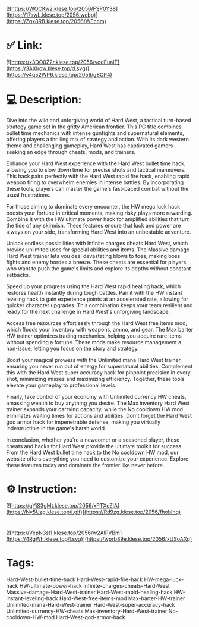 [![https://WOCKw2.klese.top/2056/FSP0Y38](https://17swL.klese.top/2056.webp)](https://Zqx8RB.klese.top/2056/WEcnm)
# ✅ Link:
[![https://x3DO0Z2r.klese.top/2056/vodEuaIT](https://3AXlrow.klese.top/d.svg)](https://v4q52WP6.klese.top/2056/g8CP4)
# 💻 Description:
Dive into the wild and unforgiving world of Hard West, a tactical turn-based strategy game set in the gritty American frontier. This PC title combines bullet time mechanics with intense gunfights and supernatural elements, offering players a thrilling mix of strategy and action. With its dark western theme and challenging gameplay, Hard West has captivated gamers seeking an edge through cheats, mods, and trainers.



Enhance your Hard West experience with the Hard West bullet time hack, allowing you to slow down time for precise shots and tactical maneuvers. This hack pairs perfectly with the Hard West rapid fire hack, enabling rapid weapon firing to overwhelm enemies in intense battles. By incorporating these tools, players can master the game's fast-paced combat without the usual frustrations.



For those aiming to dominate every encounter, the HW mega luck hack boosts your fortune in critical moments, making risky plays more rewarding. Combine it with the HW ultimate power hack for amplified abilities that turn the tide of any skirmish. These features ensure that luck and power are always on your side, transforming Hard West into an unbeatable adventure.



Unlock endless possibilities with Infinite charges cheats Hard West, which provide unlimited uses for special abilities and items. The Massive damage Hard West trainer lets you deal devastating blows to foes, making boss fights and enemy hordes a breeze. These cheats are essential for players who want to push the game's limits and explore its depths without constant setbacks.



Speed up your progress using the Hard West rapid healing hack, which restores health instantly during tough battles. Pair it with the HW instant leveling hack to gain experience points at an accelerated rate, allowing for quicker character upgrades. This combination keeps your team resilient and ready for the next challenge in Hard West's unforgiving landscape.



Access free resources effortlessly through the Hard West free items mod, which floods your inventory with weapons, ammo, and gear. The Max barter HW trainer optimizes trading mechanics, helping you acquire rare items without spending a fortune. These mods make resource management a non-issue, letting you focus on the story and strategy.



Boost your magical prowess with the Unlimited mana Hard West trainer, ensuring you never run out of energy for supernatural abilities. Complement this with the Hard West super accuracy hack for pinpoint precision in every shot, minimizing misses and maximizing efficiency. Together, these tools elevate your gameplay to professional levels.



Finally, take control of your economy with Unlimited currency HW cheats, amassing wealth to buy anything you desire. The Max inventory Hard West trainer expands your carrying capacity, while the No cooldown HW mod eliminates waiting times for actions and abilities. Don't forget the Hard West god armor hack for impenetrable defense, making you virtually indestructible in the game's harsh world.



In conclusion, whether you're a newcomer or a seasoned player, these cheats and hacks for Hard West provide the ultimate toolkit for success. From the Hard West bullet time hack to the No cooldown HW mod, our website offers everything you need to customize your experience. Explore these features today and dominate the frontier like never before.

# ⚙️ Instruction:
[![https://qYiS3gMt.klese.top/2056/xPTXcZjA](https://Ny5Uzg.klese.top/i.gif)](https://Rd9zg.klese.top/2056/fhobIhq)
#
[![https://VepN3st1.klese.top/2056/w2AlPVBm](https://4RgWh.klese.top/l.svg)](https://wprb89e.klese.top/2056/xUSoAXq)
# Tags:
Hard-West-bullet-time-hack Hard-West-rapid-fire-hack HW-mega-luck-hack HW-ultimate-power-hack Infinite-charges-cheats-Hard-West Massive-damage-Hard-West-trainer Hard-West-rapid-healing-hack HW-instant-leveling-hack Hard-West-free-items-mod Max-barter-HW-trainer Unlimited-mana-Hard-West-trainer Hard-West-super-accuracy-hack Unlimited-currency-HW-cheats Max-inventory-Hard-West-trainer No-cooldown-HW-mod Hard-West-god-armor-hack






